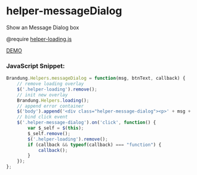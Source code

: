 helper-messageDialog
====================

Show an Message Dialog box

@require [helper-loading.js](https://github.com/brandung/helper-loading)

[DEMO](http://jsfiddle.net/B6Da7/1/)

### JavaScript Snippet:

```JavaScript
Brandung.Helpers.messageDialog = function(msg, btnText, callback) {
	// remove loading overlay
	$('.helper-loading').remove();
	// init new overlay
	Brandung.Helpers.loading();
	// append error container
	$('body').append('<div class="helper-message-dialog"><p>' + msg + '</p><a class="button" href="javascript:void(0)" title="' + btnText + '">' + btnText + '</a></div>');
	// bind click event
	$('.helper-message-dialog').on('click', function() {
		var $_self = $(this);
		$_self.remove();
		$('.helper-loading').remove();
		if (callback && typeof(callback) === "function") {
			callback();
		}
	});
};
```
